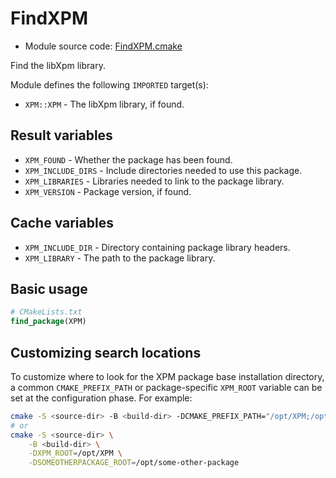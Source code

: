 <!-- This is auto-generated file. -->
# FindXPM

* Module source code: [FindXPM.cmake](https://github.com/petk/php-build-system/blob/master/cmake/cmake/modules/FindXPM.cmake)

Find the libXpm library.

Module defines the following `IMPORTED` target(s):

* `XPM::XPM` - The libXpm library, if found.

## Result variables

* `XPM_FOUND` - Whether the package has been found.
* `XPM_INCLUDE_DIRS` - Include directories needed to use this package.
* `XPM_LIBRARIES` - Libraries needed to link to the package library.
* `XPM_VERSION` - Package version, if found.

## Cache variables

* `XPM_INCLUDE_DIR` - Directory containing package library headers.
* `XPM_LIBRARY` - The path to the package library.

## Basic usage

```cmake
# CMakeLists.txt
find_package(XPM)
```

## Customizing search locations

To customize where to look for the XPM package base
installation directory, a common `CMAKE_PREFIX_PATH` or
package-specific `XPM_ROOT` variable can be set at
the configuration phase. For example:

```sh
cmake -S <source-dir> -B <build-dir> -DCMAKE_PREFIX_PATH="/opt/XPM;/opt/some-other-package"
# or
cmake -S <source-dir> \
    -B <build-dir> \
    -DXPM_ROOT=/opt/XPM \
    -DSOMEOTHERPACKAGE_ROOT=/opt/some-other-package
```
